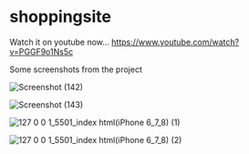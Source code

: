 # shoppingsite
Watch it on youtube now...
https://www.youtube.com/watch?v=PGGF9o1Ns5c

Some screenshots from the project

![Screenshot (142)](https://user-images.githubusercontent.com/68517660/138282796-0e46154f-b75f-438c-93a6-e9a56c0681d8.png)





![Screenshot (143)](https://user-images.githubusercontent.com/68517660/138282991-029ba283-88d5-43e9-85b1-c151b832f8a7.png)





![127 0 0 1_5501_index html(iPhone 6_7_8) (1)](https://user-images.githubusercontent.com/68517660/138283072-c5615461-d397-4a16-ad1f-8538dd0104cd.png)





![127 0 0 1_5501_index html(iPhone 6_7_8) (2)](https://user-images.githubusercontent.com/68517660/138283097-b0d813e7-28af-4e54-bfca-f10c03effa8c.png)
